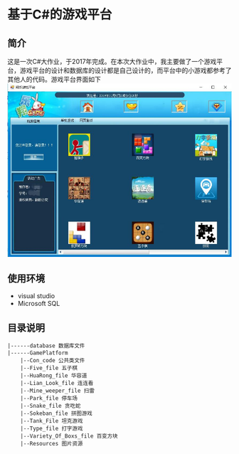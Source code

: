 # 基于C#的游戏平台
## 简介
这是一次C#大作业，于2017年完成。在本次大作业中，我主要做了一个游戏平台，游戏平台的设计和数据库的设计都是自己设计的，而平台中的小游戏都参考了其他人的代码。游戏平台界面如下
![游戏平台界面][1]

## 使用环境
- visual studio
- Microsoft SQL

<!-- ## 开始 -->
## 目录说明
    |------database 数据库文件
    |------GamePlatform  
        |--Con_code 公共类文件
        |--Five_file 五子棋
        |--HuaRong_file 华容道
        |--Lian_Look_file 连连看
        |--Mine_weeper_file 扫雷
        |--Park_file 停车场
        |--Snake_file 贪吃蛇
        |--Sokeban_file 拼图游戏
        |--Tank_File 坦克游戏
        |--Type_file 打字游戏
        |--Variety_Of_Boxs_file 百变方块
        |--Resources 图片资源
        
  [1]:./figure/demo1.jpg